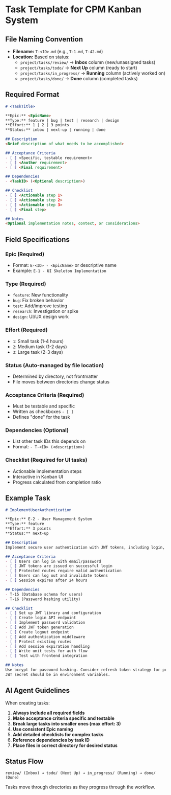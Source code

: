 # Task Template for CPM Kanban System

## File Naming Convention
- **Filename:** `T-<ID>.md` (e.g., `T-1.md`, `T-42.md`)
- **Location:** Based on status:
  - `project/tasks/review/` → **Inbox** column (new/unassigned tasks)
  - `project/tasks/todo/` → **Next Up** column (ready to start)
  - `project/tasks/in_progress/` → **Running** column (actively worked on)
  - `project/tasks/done/` → **Done** column (completed tasks)

## Required Format

```markdown
# <TaskTitle>

**Epic:** <EpicName>  
**Type:** feature | bug | test | research | design  
**Effort:** 1 | 2 | 3 points  
**Status:** inbox | next-up | running | done  

## Description
<Brief description of what needs to be accomplished>

## Acceptance Criteria
- [ ] <Specific, testable requirement>
- [ ] <Another requirement>
- [ ] <Final requirement>

## Dependencies
- <TaskID> (<Optional description>)

## Checklist
- [ ] <Actionable step 1>
- [ ] <Actionable step 2>
- [ ] <Actionable step 3>
- [ ] <Final step>

## Notes
<Optional implementation notes, context, or considerations>
```

## Field Specifications

### **Epic** (Required)
- Format: `E-<ID> - <EpicName>` or descriptive name
- Example: `E-1 - UI Skeleton Implementation`

### **Type** (Required)
- `feature`: New functionality
- `bug`: Fix broken behavior  
- `test`: Add/improve testing
- `research`: Investigation or spike
- `design`: UI/UX design work

### **Effort** (Required)
- `1`: Small task (1-4 hours)
- `2`: Medium task (1-2 days)  
- `3`: Large task (2-3 days)

### **Status** (Auto-managed by file location)
- Determined by directory, not frontmatter
- File moves between directories change status

### **Acceptance Criteria** (Required)
- Must be testable and specific
- Written as checkboxes `- [ ]`
- Defines "done" for the task

### **Dependencies** (Optional)
- List other task IDs this depends on
- Format: `- T-<ID> (<description>)`

### **Checklist** (Required for UI tasks)
- Actionable implementation steps
- Interactive in Kanban UI
- Progress calculated from completion ratio

## Example Task

```markdown
# ImplementUserAuthentication

**Epic:** E-2 - User Management System  
**Type:** feature  
**Effort:** 3 points  
**Status:** next-up  

## Description
Implement secure user authentication with JWT tokens, including login, logout, and session management.

## Acceptance Criteria
- [ ] Users can log in with email/password
- [ ] JWT tokens are issued on successful login
- [ ] Protected routes require valid authentication
- [ ] Users can log out and invalidate tokens
- [ ] Session expires after 24 hours

## Dependencies
- T-15 (Database schema for users)
- T-16 (Password hashing utility)

## Checklist
- [ ] Set up JWT library and configuration
- [ ] Create login API endpoint
- [ ] Implement password validation
- [ ] Add JWT token generation
- [ ] Create logout endpoint
- [ ] Add authentication middleware
- [ ] Protect existing routes
- [ ] Add session expiration handling
- [ ] Write unit tests for auth flow
- [ ] Test with frontend integration

## Notes
Use bcrypt for password hashing. Consider refresh token strategy for production.
JWT secret should be in environment variables.
```

## AI Agent Guidelines

When creating tasks:
1. **Always include all required fields**
2. **Make acceptance criteria specific and testable**
3. **Break large tasks into smaller ones (max effort: 3)**
4. **Use consistent Epic naming**
5. **Add detailed checklists for complex tasks**
6. **Reference dependencies by task ID**
7. **Place files in correct directory for desired status**

## Status Flow
```
review/ (Inbox) → todo/ (Next Up) → in_progress/ (Running) → done/ (Done)
```

Tasks move through directories as they progress through the workflow.
